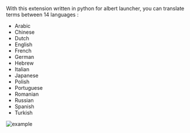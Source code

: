With this extension written in python for albert launcher, you can translate terms between 14 languages :
* Arabic
* Chinese
* Dutch
* English
* French
* German
* Hebrew
* Italian
* Japanese
* Polish
* Portuguese
* Romanian
* Russian
* Spanish
* Turkish

![example](https://github.com/gitadum/reverso_albert/reverso_albert.png?raw=true)
